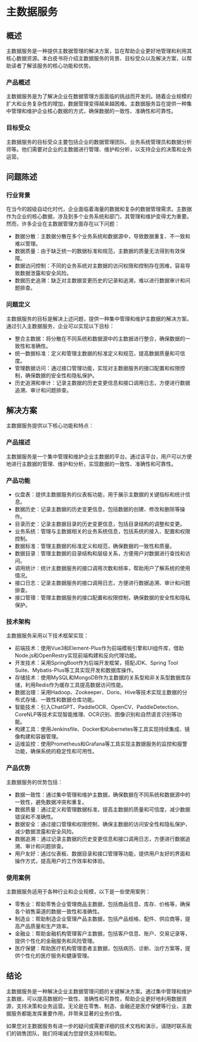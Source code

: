 # 主数据服务

## 概述
主数据服务是一种提供主数据管理的解决方案，旨在帮助企业更好地管理和利用其核心数据资源。本白皮书将介绍主数据服务的背景、目标受众以及解决方案，以帮助读者了解该服务的核心功能和优势。

### 产品概述
主数据服务是为了解决企业在数据管理方面面临的挑战而开发的。随着企业规模的扩大和业务复杂性的增加，数据管理变得越来越困难。主数据服务旨在提供一种集中管理和维护企业核心数据的方式，确保数据的一致性、准确性和可靠性。

### 目标受众
主数据服务的目标受众主要包括企业的数据管理团队、业务系统管理员和数据分析师等。他们需要对企业的主数据进行管理、维护和分析，以支持企业的决策和业务运营。

## 问题陈述

### 行业背景
在当今的超级自动化时代，企业面临着海量的数据和复杂的数据管理需求。主数据作为企业的核心数据，涉及到多个业务系统和部门，其管理和维护变得尤为重要。然而，许多企业在主数据管理方面存在以下问题：

- 数据分散：主数据分散在多个业务系统和数据源中，导致数据重复、不一致和难以管理。
- 数据质量：由于缺乏统一的数据标准和规范，主数据的质量无法得到有效保障。
- 数据访问控制：不同的业务系统对主数据的访问权限和控制存在困难，容易导致数据泄露和安全风险。
- 数据历史追溯：缺乏对主数据变更历史的记录和追溯，难以进行数据审计和问题排查。

### 问题定义
主数据服务的目标是解决上述问题，提供一种集中管理和维护主数据的解决方案。通过引入主数据服务，企业可以实现以下目标：

- 整合主数据：将分散在不同系统和数据源中的主数据进行整合，确保数据的一致性和准确性。
- 统一数据标准：定义和管理主数据的标准定义和规范，提高数据质量和可信度。
- 管理数据访问：通过接口管理功能，实现对主数据服务的接口配置和权限控制，确保数据的安全性和隐私保护。
- 历史追溯和审计：记录主数据的历史变更信息和接口调用日志，方便进行数据追溯、审计和问题排查。

## 解决方案
主数据服务提供以下核心功能和特点：

### 产品描述
主数据服务是一个集中管理和维护企业主数据的平台。通过该平台，用户可以方便地进行主数据的管理、维护和分析，实现数据的一致性、准确性和可靠性。

### 产品功能
- 仪盘表：提供主数据服务的仪表板功能，用于展示主数据的关键指标和统计信息。
- 数据历史：记录主数据的历史变更信息，包括数据的创建、修改和删除等操作。
- 目录历史：记录主数据目录的历史变更信息，包括目录结构的调整和变更。
- 业务系统：管理与主数据相关的业务系统信息，包括系统的接入、配置和权限控制。
- 数据标准：管理主数据的标准定义和规范，确保数据的一致性和质量。
- 数据目录：管理主数据的目录结构和层级关系，方便用户对数据进行查找和访问。
- 调用统计：统计主数据服务的接口调用次数和频率，帮助用户了解系统的使用情况。
- 接口日志：记录主数据服务的接口调用日志，方便进行数据追溯、审计和问题排查。
- 接口管理：管理主数据服务的接口配置和权限控制，确保数据的安全性和隐私保护。

### 技术架构
主数据服务采用以下技术框架实现：

- 前端技术：使用Vue3和Element-Plus作为前端模板引擎和UI组件库，借助Node.js和OpenRestry实现前端构建和反向代理功能。
- 开发技术：采用SpringBoot作为后端开发框架，搭配JDK、Spring Tool Suite、Mybatis-Plus等工具实现开发和数据库操作。
- 存储技术：使用MySQL和MongoDB作为主数据的关系型和非关系型数据库存储，利用Redis作为缓存工具提高数据访问性能。
- 数据治理：采用Hadoop、Zookeeper、Doris、Hive等技术实现主数据的分布式存储、一致性和数据仓库功能。
- 智能技术：引入ChatGPT、PaddleOCR、OpenCV、PaddleDetection、CoreNLP等技术实现智能推理、OCR识别、图像识别和自然语言识别等功能。
- 构建工具：使用Jenkinsfile、Docker和Kubernetes等工具实现持续集成、镜像构建和容器管理。
- 运维监控：使用Prometheus和Grafana等工具实现主数据服务的监控和报警功能，确保系统的稳定性和可用性。

### 产品优势
主数据服务的优势包括：

- 数据一致性：通过集中管理和维护主数据，确保数据在不同系统和数据源中的一致性，避免数据冲突和重复。
- 数据质量：通过定义和管理数据标准，提高主数据的质量和可信度，减少数据错误和不准确性。
- 数据安全：通过接口管理和权限控制，确保主数据的访问安全性和隐私保护，减少数据泄露和安全风险。
- 数据追溯：通过记录主数据的历史变更信息和接口调用日志，方便进行数据追溯、审计和问题排查。
- 用户友好：通过仪表板、数据目录和接口管理等功能，提供用户友好的界面和操作方式，提高用户的工作效率和体验。

### 使用案例
主数据服务适用于各种行业和企业规模，以下是一些使用案例：

- 零售业：帮助零售企业管理商品主数据，包括商品信息、库存、价格等，确保各个销售渠道的数据一致性和准确性。
- 制造业：帮助制造企业管理产品主数据，包括产品规格、配件、供应商等，提高产品质量和生产效率。
- 金融业：帮助金融机构管理客户主数据，包括客户信息、账户、交易记录等，提供个性化的金融服务和风险管理。
- 医疗保健：帮助医疗机构管理患者主数据，包括病历、诊断、治疗方案等，提供个性化的医疗服务和健康管理。

## 结论
主数据服务是一种解决企业主数据管理问题的关键解决方案。通过集中管理和维护主数据，可以提高数据的一致性、准确性和可靠性，帮助企业更好地利用数据资源，支持决策和业务运营。无论是在零售、制造、金融还是医疗保健等行业，主数据服务都能发挥重要作用，并带来显著的业务价值。

如果您对主数据服务有进一步的疑问或需要详细的技术文档和演示，请随时联系我们的销售团队，我们将竭诚为您提供支持和帮助。